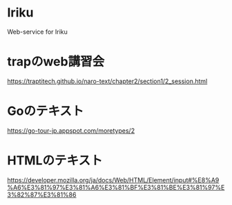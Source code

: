 # Iriku
Web-service for Iriku

# trapのweb講習会
https://traptitech.github.io/naro-text/chapter2/section1/2_session.html

# Goのテキスト
https://go-tour-jp.appspot.com/moretypes/2

# HTMLのテキスト
https://developer.mozilla.org/ja/docs/Web/HTML/Element/input#%E8%A9%A6%E3%81%97%E3%81%A6%E3%81%BF%E3%81%BE%E3%81%97%E3%82%87%E3%81%86

